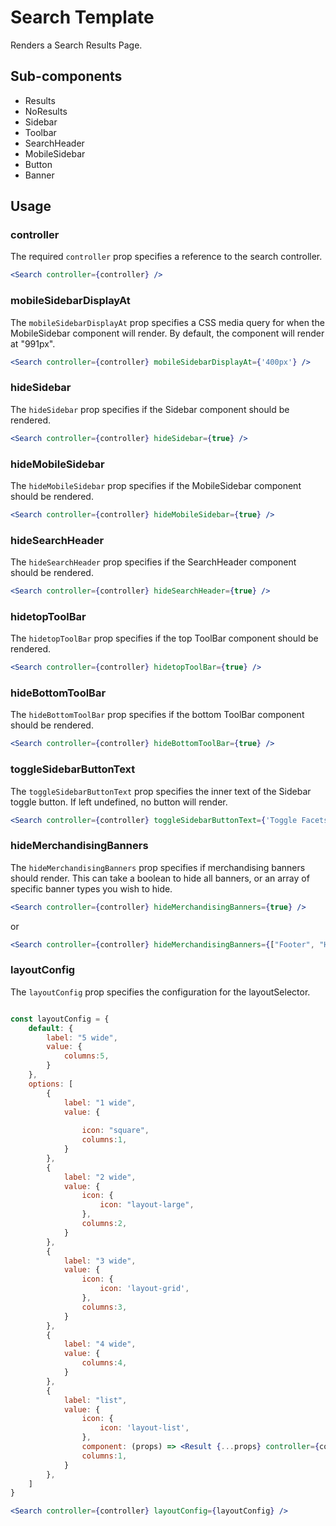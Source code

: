 # Search Template

Renders a Search Results Page.

## Sub-components

- Results
- NoResults
- Sidebar
- Toolbar
- SearchHeader
- MobileSidebar
- Button
- Banner

## Usage

### controller
The required `controller` prop specifies a reference to the search controller.

```jsx
<Search controller={controller} />
```

### mobileSidebarDisplayAt
The `mobileSidebarDisplayAt` prop specifies a CSS media query for when the MobileSidebar component will render. By default, the component will render at "991px".

```jsx
<Search controller={controller} mobileSidebarDisplayAt={'400px'} />
```

### hideSidebar
The `hideSidebar` prop specifies if the Sidebar component should be rendered.  

```jsx
<Search controller={controller} hideSidebar={true} />
```

### hideMobileSidebar
The `hideMobileSidebar` prop specifies if the MobileSidebar component should be rendered.  

```jsx
<Search controller={controller} hideMobileSidebar={true} />
```

### hideSearchHeader
The `hideSearchHeader` prop specifies if the SearchHeader component should be rendered.  

```jsx
<Search controller={controller} hideSearchHeader={true} />
```

### hidetopToolBar
The `hidetopToolBar` prop specifies if the top ToolBar component should be rendered.  

```jsx
<Search controller={controller} hidetopToolBar={true} />
```

### hideBottomToolBar
The `hideBottomToolBar` prop specifies if the bottom ToolBar component should be rendered.  

```jsx
<Search controller={controller} hideBottomToolBar={true} />
```

### toggleSidebarButtonText
The `toggleSidebarButtonText` prop specifies the inner text of the Sidebar toggle button. If left undefined, no button will render. 

```jsx
<Search controller={controller} toggleSidebarButtonText={'Toggle Facets'} />
```

### hideMerchandisingBanners
The `hideMerchandisingBanners` prop specifies if merchandising banners should render. This can take a boolean to hide all banners, or an array of specific banner types you wish to hide. 

```jsx
<Search controller={controller} hideMerchandisingBanners={true} />
```
or

```jsx
<Search controller={controller} hideMerchandisingBanners={["Footer", "Header", "Banner", "left"]} />
```

### layoutConfig
The `layoutConfig` prop specifies the configuration for the layoutSelector.  

```jsx

const layoutConfig = {
    default: {
        label: "5 wide",
        value: {
            columns:5,
        }
    },
    options: [
        {
            label: "1 wide",
            value: {
                
                icon: "square",
                columns:1,
            }
        },
        {
            label: "2 wide",
            value: {
                icon: {
                    icon: "layout-large",
                },
                columns:2,
            }
        },
        {
            label: "3 wide",
            value: {
                icon: {
                    icon: 'layout-grid',
                },
                columns:3,
            }
        },
        {
            label: "4 wide",
            value: {
                columns:4,
            }
        },
        {
            label: "list",
            value: {
                icon: {
                    icon: 'layout-list',
                },
                component: (props) => <Result {...props} controller={controller} layout={ResultsLayout.LIST}/>,
                columns:1,
            }
        },
    ]	
}

<Search controller={controller} layoutConfig={layoutConfig} />
```